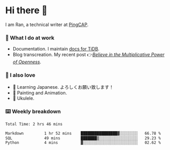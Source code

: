 # Hi there 👋

I am Ran, a technical writer at [PingCAP](https://pingcap.com/).

### 📝 What I do at work

- Documentation. I maintain [docs for TiDB](https://github.com/pingcap/docs).
- Blog transcreation. My recent post 👉[*Believe in the Multiplicative Power of Openness*](https://pingcap.com/blog/believe-in-the-multiplicative-power-of-openness-open-source-community).

### 🤠 I also love

- 💬 Learning Japanese. よろしくお願い致します！
- 🎨 Painting and Animation.
- 🎵 Ukulele.

### ⌨️ Weekly breakdown

<!--START_SECTION:waka-->

```txt
Total Time: 2 hrs 46 mins

Markdown         1 hr 52 mins    ████████████████▓░░░░░░░░   66.78 %
SQL              49 mins         ███████▒░░░░░░░░░░░░░░░░░   29.23 %
Python           4 mins          ▓░░░░░░░░░░░░░░░░░░░░░░░░   02.62 %
```

<!--END_SECTION:waka-->
